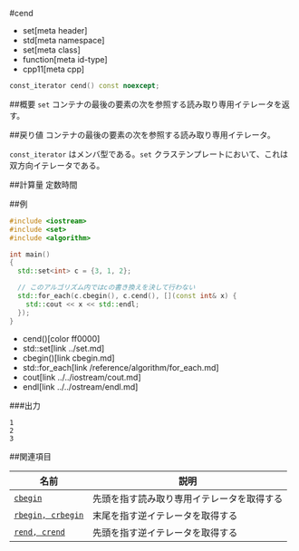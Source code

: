 #cend
* set[meta header]
* std[meta namespace]
* set[meta class]
* function[meta id-type]
* cpp11[meta cpp]

```cpp
const_iterator cend() const noexcept;
```

##概要
`set` コンテナの最後の要素の次を参照する読み取り専用イテレータを返す。


##戻り値
コンテナの最後の要素の次を参照する読み取り専用イテレータ。

`const_iterator` はメンバ型である。`set` クラステンプレートにおいて、これは双方向イテレータである。


##計算量
定数時間


##例
```cpp
#include <iostream>
#include <set>
#include <algorithm>

int main()
{
  std::set<int> c = {3, 1, 2};

  // このアルゴリズム内ではcの書き換えを決して行わない
  std::for_each(c.cbegin(), c.cend(), [](const int& x) {
    std::cout << x << std::endl;
  });
}
```
* cend()[color ff0000]
* std::set[link ../set.md]
* cbegin()[link cbegin.md]
* std::for_each[link /reference/algorithm/for_each.md]
* cout[link ../../iostream/cout.md]
* endl[link ../../ostream/endl.md]

###出力
```
1
2
3
```

##関連項目

| 名前                             | 説明                             |
|----------------------------------|----------------------------------|
| [`cbegin`](./cbegin.md)          | 先頭を指す読み取り専用イテレータを取得する |
| [`rbegin, crbegin`](./rbegin.md) | 末尾を指す逆イテレータを取得する |
| [`rend, crend`](./rend.md)       | 先頭を指す逆イテレータを取得する |

